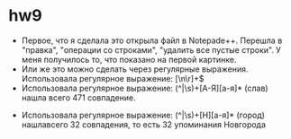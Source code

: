 # hw9
+ Первое, что я сделала это открыла файл в Notepade++. Перешла в "правка", "операции со строками", "удалить все пустые строки". У меня получилось то, что показано на первой картинке.
 + Или же это можно сделать через регулярные выражения. Использовала регулярное выражение: [\n\r]+$ 
+ Использовала регулярное выражение: (^|\s)+[А-Я][а-я]* (слав) нашла всего 471 совпадение.
- Использовала регулярное выражение: (^|\s)+[Н][а-я]* (город) нашлавсего 32 совпадения, то есть 32 упоминания Новгорода
